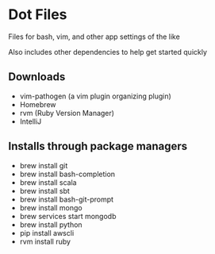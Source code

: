 # Dot Files
Files for bash, vim, and other app settings of the like

Also includes other dependencies to help get started quickly

## Downloads

* vim-pathogen (a vim plugin organizing plugin)
* Homebrew
* rvm (Ruby Version Manager)
* IntelliJ


## Installs through package managers
* brew install git
* brew install bash-completion
* brew install scala
* brew install sbt
* brew install bash-git-prompt
* brew install mongo
* brew services start mongodb
* brew install python
* pip install awscli
* rvm install ruby
